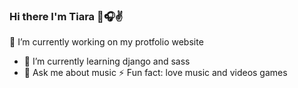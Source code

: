### Hi there I'm Tiara 🚀🎧✌



🔭 I’m currently working on my protfolio website
- 🌱 I’m currently learning django and sass
- 💬 Ask me about music
⚡ Fun fact: love music and videos games 

